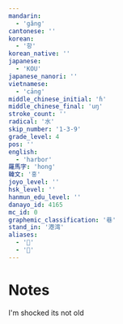 ```yaml
---
mandarin:
  - 'gǎng'
cantonese: ''
korean:
  - '항'
korean_native: ''
japanese:
  - 'KOU'
japanese_nanori: ''
vietnamese:
  - 'cảng'
middle_chinese_initial: 'ɦ'
middle_chinese_final: 'uŋ'
stroke_count: ''
radical: '水'
skip_number: '1-3-9'
grade_level: 4
pos: ''
english:
  - 'harbor'
羅馬字: 'hong'
韓文: '홍'
joyo_level: ''
hsk_level: ''
hanmun_edu_level: ''
danayo_id: 4165
mc_id: 0
graphemic_classification: '巷'
stand_in: '港湾'
aliases:
  - '𣽣'
  - '𣿑'
---
```


# Notes
I'm shocked its not old
